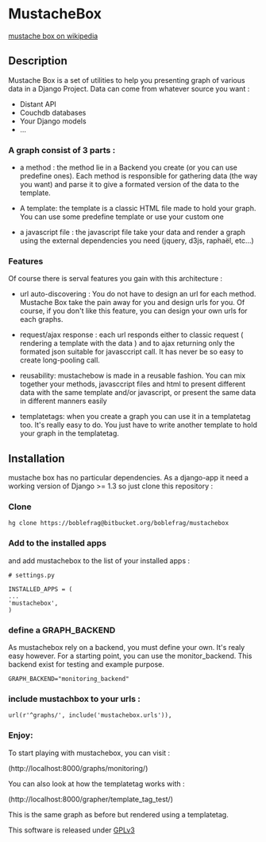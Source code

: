 #  MustacheBox

[mustache box on wikipedia](http://fr.wikipedia.org/wiki/Bo%C3%AEte_%C3%A0_moustaches)

## Description

Mustache Box is a set of utilities to help you presenting graph of
various data in a Django Project. Data can come from whatever source you want :

* Distant API
* Couchdb databases
* Your Django models
* ...

### A graph consist of 3 parts :

* a method : the method lie in a Backend you create (or you can use
  predefine ones). Each method is responsible for gathering data (the
  way you want) and parse it to give a formated version of the data to
  the template.

* A template: the template is a classic HTML file made to hold your
graph. You can use some predefine template or use your custom one

* a javascript file : the javascript file take your data and render a
  graph using the external dependencies you need (jquery, d3js, raphaël, etc...)

### Features

Of course there is serval features you gain with this architecture :

* url auto-discovering : You do not have to design an url for each
  method. Mustache Box take the pain away for you and design urls for
  you. Of course, if you don't like this feature, you can design your
  own urls for each graphs.

* request/ajax response : each url responds either to classic request
  ( rendering a template with the data ) and to ajax returning only
  the formated json suitable for javasccript call. It has never be so
  easy to create long-pooling call.

* reusability: mustachebow is made in a reusable fashion. You can mix
  together your methods, javasccript files and html to present
  different data with the same template and/or javascript, or present
  the same data in different manners easily

* templatetags: when you create a graph you can use it in a
  templatetag too. It's really easy to do. You just have to write
  another template to hold your graph in the templatetag.

## Installation

mustache box has no particular dependencies.
As a django-app it need a working version of Django >= 1.3
so just clone this repository :

### Clone

    hg clone https://boblefrag@bitbucket.org/boblefrag/mustachebox

### Add to the installed apps

and add mustachebox to the list of your installed apps :

    # settings.py

    INSTALLED_APPS = (
    ...
    'mustachebox',
    )

### define a GRAPH_BACKEND

As mustachebox rely on a backend, you must define your own. It's realy
easy however. For a starting point, you can use the
monitor_backend. This backend exist for testing and example purpose.

    GRAPH_BACKEND="monitoring_backend"

### include mustachbox to your urls :

    url(r'^graphs/', include('mustachebox.urls')),

### Enjoy:

To start playing with mustachebox, you can visit :

(http://localhost:8000/graphs/monitoring/)

You can also look at how the templatetag works with :

(http://localhost:8000/grapher/template_tag_test/)

This is the same graph as before but rendered using a templatetag.

This software is released under [GPLv3](http://www.gnu.org/licenses/gpl.html)

